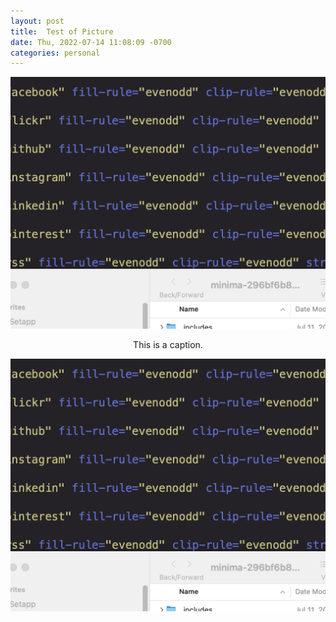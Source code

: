 ```yaml
---
layout: post
title:  Test of Picture
date: Thu, 2022-07-14 11:08:09 -0700
categories: personal
---
```


![Image of A Screenshot](/assets/img/Picture_1.png)
<p align=center>
This is a caption.
</p>

<p>
<img src="/assets/img/Picture_1.png" 
     alt="Image of A Screenshot" 
    />
</p>

